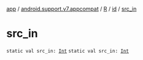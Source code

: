 [app](../../../index.md) / [android.support.v7.appcompat](../../index.md) / [R](../index.md) / [id](index.md) / [src_in](./src_in.md)

# src_in

`static val src_in: `[`Int`](https://kotlinlang.org/api/latest/jvm/stdlib/kotlin/-int/index.html)
`static val src_in: `[`Int`](https://kotlinlang.org/api/latest/jvm/stdlib/kotlin/-int/index.html)